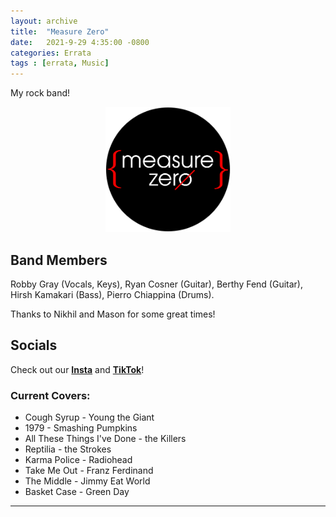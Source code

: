 ```yaml
---
layout: archive
title:  "Measure Zero"
date:   2021-9-29 4:35:00 -0800
categories: Errata
tags : [errata, Music]
---
```


My rock band!

<!-- # Measure Zero  -->
<p style="text-align:center;">
<img src="/assets/images/measureZeroLogo.png" alt="Measure Zero Logo" width=200px /> 
</p>

<!-- {: .text-center} -->

## Band Members 
Robby Gray (Vocals, Keys), Ryan Cosner (Guitar), Berthy Fend (Guitar), Hirsh Kamakari (Bass), Pierro Chiappina (Drums). 

Thanks to Nikhil and Mason for some great times! 

## Socials 
 Check out our [**Insta**](https://www.instagram.com/measure_zero_band/) and [**TikTok**](https://www.tiktok.com/@measure_zero_band)!

### Current Covers: 
* Cough Syrup - Young the Giant
* 1979 - Smashing Pumpkins
* All These Things I've Done - the Killers
* Reptilia - the Strokes
* Karma Police - Radiohead
* Take Me Out - Franz Ferdinand
* The Middle - Jimmy Eat World
* Basket Case - Green Day 


<hr>

<!-- ---
--- -->
<!-- 
# Soul on Tap

<img src="https://scontent-lax3-1.xx.fbcdn.net/v/t31.18172-8/11022533_778412808909105_1497830248352829820_o.jpg?_nc_cat=102&ccb=1-5&_nc_sid=174925&_nc_ohc=Kt7Q3fivDwcAX_ZVuIP&_nc_ht=scontent-lax3-1.xx&oh=00_AT8fbX7So_rrev8NxMoG784GvWhuPvQvJWHx8VqdOAAutQ&oe=61F44BF5" alt="Soul on Tap Logo" width=100/>

**Members:** Jane Fishman (Vocals), John Sullivan (Keys), Clayton Caravaggio (Drums), Noah Viklund (Guitar), Matthew Kennedy (Alto), Joe West (Trumpet), Ryan Cosner (Trombone).  -->
